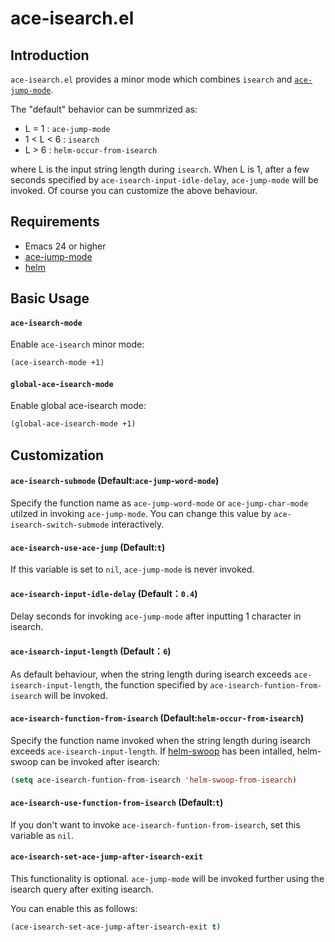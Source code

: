 ace-isearch.el
===========

## Introduction
`ace-isearch.el` provides a minor mode which combines `isearch` and [`ace-jump-mode`](https://github.com/winterTTr/ace-jump-mode).

The "default" behavior can be summrized as:
- L = 1     : `ace-jump-mode`
- 1 < L < 6 : `isearch`
- L > 6     : `helm-occur-from-isearch`

where L is the input string length during `isearch`.  When L is 1, after a
few seconds specified by `ace-isearch-input-idle-delay`, `ace-jump-mode` will
be invoked. Of course you can customize the above behaviour.


## Requirements

* Emacs 24 or higher
* [ace-jump-mode](https://github.com/winterTTr/ace-jump-mode)
* [helm](https://github.com/emacs-helm/helm)

## Basic Usage

#### `ace-isearch-mode`

Enable `ace-isearch` minor mode:

```lisp
(ace-isearch-mode +1)
```

#### `global-ace-isearch-mode`

Enable global ace-isearch mode:

```lisp
(global-ace-isearch-mode +1)
```

## Customization

#### `ace-isearch-submode` (Default:`ace-jump-word-mode`)
Specify the function name as `ace-jump-word-mode` or `ace-jump-char-mode` utilzed in invoking `ace-jump-mode`.
You can change this value by `ace-isearch-switch-submode` interactively.

#### `ace-isearch-use-ace-jump` (Default:`t`)
If this variable is set to `nil`, `ace-jump-mode` is never invoked.

#### `ace-isearch-input-idle-delay` (Default：`0.4`)
Delay seconds for invoking `ace-jump-mode` after inputting 1 character in isearch.

#### `ace-isearch-input-length` (Default：`6`)
As default behaviour, when the string length during isearch exceeds `ace-isearch-input-length`, 
the function specified by `ace-isearch-funtion-from-isearch` will be invoked.

#### `ace-isearch-function-from-isearch` (Default:`helm-occur-from-isearch`)
Specify the function name invoked when the string length during isearch exceeds `ace-isearch-input-length`.
If [helm-swoop](https://github.com/ShingoFukuyama/helm-swoop) has been intalled, helm-swoop can be invoked after isearch:

```el
(setq ace-isearch-funtion-from-isearch 'helm-swoop-from-isearch)
```

#### `ace-isearch-use-function-from-isearch` (Default:`t`)
If you don't want to invoke `ace-isearch-funtion-from-isearch`, set this variable as `nil`.

#### `ace-isearch-set-ace-jump-after-isearch-exit`
This functionality is optional.
`ace-jump-mode` will be invoked further using the isearch query after exiting isearch.

You can enable this as follows:

```el
(ace-isearch-set-ace-jump-after-isearch-exit t)
```

